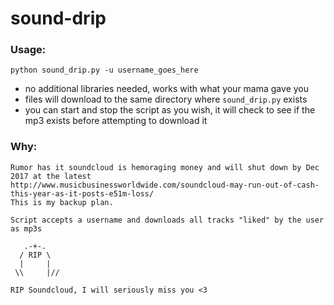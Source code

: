 # sound-drip

### Usage:

```
python sound_drip.py -u username_goes_here
```

* no additional libraries needed, works with what your mama gave you
* files will download to the same directory where `sound_drip.py` exists
* you can start and stop the script as you wish, it will check to see if the mp3 exists before attempting to download it


### Why:

```
Rumor has it soundcloud is hemoraging money and will shut down by Dec 2017 at the latest
http://www.musicbusinessworldwide.com/soundcloud-may-run-out-of-cash-this-year-as-it-posts-e51m-loss/
This is my backup plan.

Script accepts a username and downloads all tracks "liked" by the user as mp3s

   .-+-.
  / RIP \
  |     |
 \\     |//

RIP Soundcloud, I will seriously miss you <3
```
